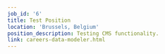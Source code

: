 ```yaml
---
job_id: '6'
title: Test Position
location: 'Brussels, Belgium'
position_description: Testing CMS functionality.
link: careers-data-modeler.html
---
```


